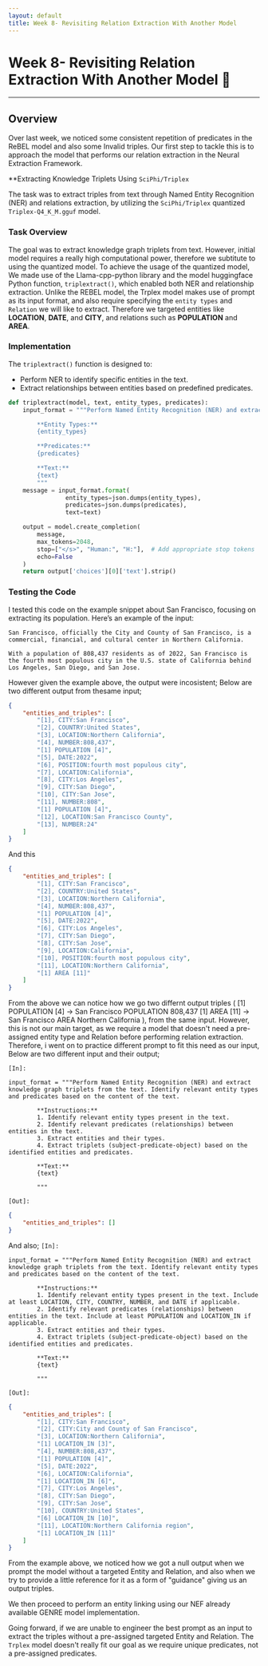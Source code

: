 ```yaml
---
layout: default
title: Week 8- Revisiting Relation Extraction With Another Model
---
```


# Week 8- Revisiting Relation Extraction With Another Model 📝

---

## Overview
Over last week, we noticed some consistent repetition of predicates in the ReBEL model and also some Invalid triples. Our first step to tackle this is to approach the model that performs our relation extraction in the Neural Extraction Framework.


**Extracting Knowledge Triplets Using `SciPhi/Triplex`

The task was to extract triples from text through Named Entity Recognition (NER) and relations extraction, by utilizing the `SciPhi/Triplex` quantized `Triplex-Q4_K_M.gguf` model.

### Task Overview

The goal was to extract knowledge graph triplets from text. However, initial model requires a really high computational power, therefore we subtitute to using the quantized model. To achieve the usage of the quantized model, We made use of the Llama-cpp-python library and the model huggingface Python function, `triplextract()`, which enabled both NER and relationship extraction. Unlike the REBEL model, the Trplex model makes use of prompt as its input format, and also require specifying the `entity types` and `Relation` we will like to extract. Therefore we targeted entities like **LOCATION**, **DATE**, and **CITY**, and relations such as **POPULATION** and **AREA**.

### Implementation

The `triplextract()` function is designed to:
- Perform NER to identify specific entities in the text.
- Extract relationships between entities based on predefined predicates.

```python
def triplextract(model, text, entity_types, predicates):
    input_format = """Perform Named Entity Recognition (NER) and extract knowledge graph triplets from the text. NER identifies named entities of given entity types, and triple extraction identifies relationships between entities using specified predicates.

        **Entity Types:**
        {entity_types}

        **Predicates:**
        {predicates}

        **Text:**
        {text}
        """
    message = input_format.format(
                entity_types=json.dumps(entity_types),
                predicates=json.dumps(predicates),
                text=text)

    output = model.create_completion(
        message,
        max_tokens=2048,
        stop=["</s>", "Human:", "H:"],  # Add appropriate stop tokens
        echo=False
    )
    return output['choices'][0]['text'].strip()
```

### Testing the Code

I tested this code on the example snippet about San Francisco, focusing on extracting its population. Here’s an example of the input:

```text
San Francisco, officially the City and County of San Francisco, is a commercial, financial, and cultural center in Northern California.

With a population of 808,437 residents as of 2022, San Francisco is the fourth most populous city in the U.S. state of California behind Los Angeles, San Diego, and San Jose.
```

However given the example above, the output were incosistent; Below are two different output from thesame input;
```json
{
    "entities_and_triples": [
        "[1], CITY:San Francisco",
        "[2], COUNTRY:United States",
        "[3], LOCATION:Northern California",
        "[4], NUMBER:808,437",
        "[1] POPULATION [4]",
        "[5], DATE:2022",
        "[6], POSITION:fourth most populous city",
        "[7], LOCATION:California",
        "[8], CITY:Los Angeles",
        "[9], CITY:San Diego",
        "[10], CITY:San Jose",
        "[11], NUMBER:808",
        "[1] POPULATION [4]",
        "[12], LOCATION:San Francisco County",
        "[13], NUMBER:24"
    ]
}
```
And this
```json
{
    "entities_and_triples": [
        "[1], CITY:San Francisco",
        "[2], COUNTRY:United States",
        "[3], LOCATION:Northern California",
        "[4], NUMBER:808,437",
        "[1] POPULATION [4]",
        "[5], DATE:2022",
        "[6], CITY:Los Angeles",
        "[7], CITY:San Diego",
        "[8], CITY:San Jose",
        "[9], LOCATION:California",
        "[10], POSITION:fourth most populous city",
        "[11], LOCATION:Northern California",
        "[1] AREA [11]"
    ]
}
```

From the above we can notice how we go two differnt output triples (
[1] POPULATION [4] -> San Francisco POPULATION 808,437
[1] AREA [11] -> San Francisco AREA Northern California
), from the same input. 
However, this is not our main target, as we require a model that doesn't need a pre-assigned entity type and Relation before performing relation extraction. Therefore, i went on to practice different prompt to fit this need as our input, Below are two different input and their output;

`[In]:`
```
input_format = """Perform Named Entity Recognition (NER) and extract knowledge graph triplets from the text. Identify relevant entity types and predicates based on the content of the text.

        **Instructions:**
        1. Identify relevant entity types present in the text.
        2. Identify relevant predicates (relationships) between entities in the text.
        3. Extract entities and their types.
        4. Extract triplets (subject-predicate-object) based on the identified entities and predicates.

        **Text:**
        {text}

        """
```
`[Out]:`
```json
{
    "entities_and_triples": []
}
```

And also;
`[In]:`
```
input_format = """Perform Named Entity Recognition (NER) and extract knowledge graph triplets from the text. Identify relevant entity types and predicates based on the content of the text.

        **Instructions:**
        1. Identify relevant entity types present in the text. Include at least LOCATION, CITY, COUNTRY, NUMBER, and DATE if applicable.
        2. Identify relevant predicates (relationships) between entities in the text. Include at least POPULATION and LOCATION_IN if applicable.
        3. Extract entities and their types.
        4. Extract triplets (subject-predicate-object) based on the identified entities and predicates.

        **Text:**
        {text}

        """
```
`[Out]:`
```json
{
    "entities_and_triples": [
        "[1], CITY:San Francisco",
        "[2], CITY:City and County of San Francisco",
        "[3], LOCATION:Northern California",
        "[1] LOCATION_IN [3]",
        "[4], NUMBER:808,437",
        "[1] POPULATION [4]",
        "[5], DATE:2022",
        "[6], LOCATION:California",
        "[1] LOCATION_IN [6]",
        "[7], CITY:Los Angeles",
        "[8], CITY:San Diego",
        "[9], CITY:San Jose",
        "[10], COUNTRY:United States",
        "[6] LOCATION_IN [10]",
        "[11], LOCATION:Northern California region",
        "[1] LOCATION_IN [11]"
    ]
}
```

From the example above, we noticed how we got a null output when we prompt the model without a targeted Entity and Relation, and also when we try to provide a little reference for it as a form of "guidance" giving us an output triples.

We then proceed to perform an entity linking using our NEF already available GENRE model implementation.

Going forward, if we are unable to engineer the best prompt as an input to extract the triples without a pre-assigned targeted Entity and Relation. The `Trplex` model doesn't really fit our goal as we require unique predicates, not a pre-assigned predicates.
